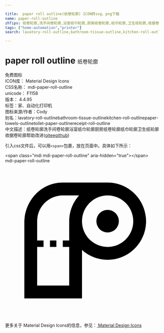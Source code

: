 ```yaml
---

title:  paper roll outline(纸卷轮廓) ICON转svg、png下载
name: paper-roll-outline
zhTips: 纸卷轮廓,洗手间卷轮廓,浴室纸巾轮廓,厨房纸卷轮廓,纸巾轮廓,卫生纸轮廓,收据卷轮廓
tags: ["home-automation","printer"]
search: lavatory-roll-outline,bathroom-tissue-outline,kitchen-roll-outline,paper-towels-outline,toilet-paper-outline,receipt-roll-outline

---
```


# paper roll outline  <small style="font-size: 60%;font-weight: 100">纸卷轮廓</small>


<div class="detail-page">
<p>
<span><span class="badge-success badge">免费图标</span> </span>
<br/>
<span>
ICON库：
<span class="badge-secondary badge">Material Design Icons</span> 
</span>
<br/>
<span>
CSS名称：
<span class="badge-secondary badge">mdi-paper-roll-outline</span> 
</span>
<br/>
<span>
unicode：
<span class="badge-secondary badge">F1158</span> 
<copy-btn content='F1158' btn-title=""></copy-btn>
<copy-btn :content='String.fromCodePoint(parseInt("F1158", 16))' btn-title="复制U"></copy-btn>
</span>
<br/>
<span>
版本：
<span class="badge-secondary badge">4.4.95</span> 
</span><br/><span>标签：<span class="badge-light badge"><router-link to="/tags/home-automation.html">家、自动化</router-link></span><span class="badge-light badge"><router-link to="/tags/printer.html">打印机</router-link></span></span>
<br/>
<span>图标来源/作者：<span class="badge-light badge">Cody</span></span> 
<br/>
<span>别名：<span class="badge-light badge">lavatory-roll-outline</span><span class="badge-light badge">bathroom-tissue-outline</span><span class="badge-light badge">kitchen-roll-outline</span><span class="badge-light badge">paper-towels-outline</span><span class="badge-light badge">toilet-paper-outline</span><span class="badge-light badge">receipt-roll-outline</span></span><br/><span class="zh-detail">中文描述：<span class="badge-primary badge">纸卷轮廓</span><span class="badge-primary badge">洗手间卷轮廓</span><span class="badge-primary badge">浴室纸巾轮廓</span><span class="badge-primary badge">厨房纸卷轮廓</span><span class="badge-primary badge">纸巾轮廓</span><span class="badge-primary badge">卫生纸轮廓</span><span class="badge-primary badge">收据卷轮廓</span><span class="help-link"><span>帮助改进</span>(<a href="https://gitee.com/liuwave/icon-helper/edit/master/json/material/paper-roll-outline.json" target="_blank" rel="noopener noreferrer">gitee</a><a href="https://github.com/liuwave/icon-helper/edit/master/json/material/paper-roll-outline.json" target="_blank" rel="noopener noreferrer">github</a></span>)</span><br/>
</p>
</div>
<div class="alert alert-dark">
  <i class="mdi mdi-paper-roll-outline mdi-48px"></i>
  <i class="mdi mdi-paper-roll-outline mdi-36px"></i>
  <i class="mdi mdi-paper-roll-outline mdi-24px"></i>
  <i class="mdi mdi-paper-roll-outline mdi-18px"></i>
</div>
<div>
  <p>引入css文件后，可以用<code>&lt;span&gt;</code>包裹，放在页面中。具体如下所示：    
  </p>
  <div class="alert alert-primary" style="font-size: 14px">
    &lt;span class="mdi mdi-paper-roll-outline" aria-hidden="true"&gt;&lt;/span&gt;
    <copy-btn content='<span class="mdi mdi-paper-roll-outline" aria-hidden="true"></span>'></copy-btn>
  </div>
  <div class="alert alert-secondary">
    <i class="mdi mdi-paper-roll-outline"
    style="font-size: 24px"
    aria-hidden="true"></i> mdi-paper-roll-outline
    <copy-btn content="mdi-paper-roll-outline" btn-title="复制图标名称"></copy-btn>
  </div>
</div>
<div id="svg" class="svg-wrap">
<svg xmlns="http://www.w3.org/2000/svg" viewBox="0 0 24 24"><path d="M9 3C5.69 3 3.14 5.69 3 9V21H12V13.46C13.1 14.45 14.5 15 16 15C19.31 15 22 12.31 22 9C22 5.69 19.31 3 16 3H9M9 5H11.54C10.55 6.1 10 7.5 10 9V12H9V13H10V19H5V13H6V12H5V9C5 6.79 6.79 5 9 5M16 5C18.21 5 20 6.79 20 9C20 11.21 18.21 13 16 13C13.79 13 12 11.21 12 9C12 6.79 13.79 5 16 5M16 7.25C15.03 7.25 14.25 8.03 14.25 9C14.25 9.97 15.03 10.75 16 10.75C16.97 10.75 17.75 9.97 17.75 9C17.75 8.03 16.97 7.25 16 7.25M7 12V13H8V12H7Z" /></svg>
</div>
<detail full-name='mdi-paper-roll-outline'></detail>
    
<div><p>更多关于 Material Design Icons的信息，参见：<a target="_blank" href="https://iconhelper.cn/material.html"> Material Design Icons</a>
</p></div>
